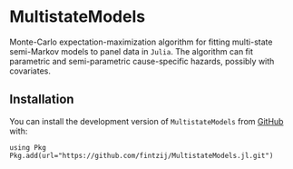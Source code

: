 # MultistateModels

Monte-Carlo expectation-maximization algorithm for fitting multi-state semi-Markov models to panel data in `Julia`.
The algorithm can fit parametric and semi-parametric cause-specific hazards, possibly with covariates.

## Installation

You can install the development version of `MultistateModels` from
[GitHub](https://github.com/) with:

```
using Pkg
Pkg.add(url="https://github.com/fintzij/MultistateModels.jl.git")
```
